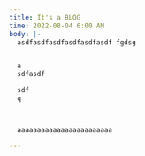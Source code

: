 ```yaml
---
title: It's a BLOG
time: 2022-08-04 6:00 AM
body: |-
  asdfasdfasdfasdfasdfasdf fgdsg


  a
  sdfasdf

  sdf
  q



  aaaaaaaaaaaaaaaaaaaaaaaa

---
```

